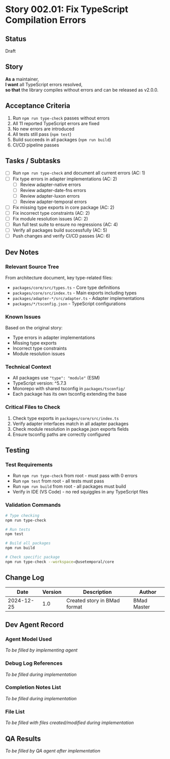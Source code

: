 # Story 002.01: Fix TypeScript Compilation Errors

## Status
Draft

## Story
**As a** maintainer,  
**I want** all TypeScript errors resolved,  
**so that** the library compiles without errors and can be released as v2.0.0.

## Acceptance Criteria
1. Run `npm run type-check` passes without errors
2. All 11 reported TypeScript errors are fixed
3. No new errors are introduced
4. All tests still pass (`npm test`)
5. Build succeeds in all packages (`npm run build`)
6. CI/CD pipeline passes

## Tasks / Subtasks
- [ ] Run `npm run type-check` and document all current errors (AC: 1)
- [ ] Fix type errors in adapter implementations (AC: 2)
  - [ ] Review adapter-native errors
  - [ ] Review adapter-date-fns errors
  - [ ] Review adapter-luxon errors
  - [ ] Review adapter-temporal errors
- [ ] Fix missing type exports in core package (AC: 2)
- [ ] Fix incorrect type constraints (AC: 2)
- [ ] Fix module resolution issues (AC: 2)
- [ ] Run full test suite to ensure no regressions (AC: 4)
- [ ] Verify all packages build successfully (AC: 5)
- [ ] Push changes and verify CI/CD passes (AC: 6)

## Dev Notes

### Relevant Source Tree
From architecture document, key type-related files:
- `packages/core/src/types.ts` - Core type definitions
- `packages/core/src/index.ts` - Main exports including types
- `packages/adapter-*/src/adapter.ts` - Adapter implementations
- `packages/*/tsconfig.json` - TypeScript configurations

### Known Issues
Based on the original story:
- Type errors in adapter implementations
- Missing type exports
- Incorrect type constraints
- Module resolution issues

### Technical Context
- All packages use `"type": "module"` (ESM)
- TypeScript version: ^5.7.3
- Monorepo with shared tsconfig in `packages/tsconfig/`
- Each package has its own tsconfig extending the base

### Critical Files to Check
1. Check type exports in `packages/core/src/index.ts`
2. Verify adapter interfaces match in all adapter packages
3. Check module resolution in package.json exports fields
4. Ensure tsconfig paths are correctly configured

## Testing

### Test Requirements
- Run `npm run type-check` from root - must pass with 0 errors
- Run `npm test` from root - all tests must pass
- Run `npm run build` from root - all packages must build
- Verify in IDE (VS Code) - no red squiggles in any TypeScript files

### Validation Commands
```bash
# Type checking
npm run type-check

# Run tests
npm test

# Build all packages
npm run build

# Check specific package
npm run type-check --workspace=@usetemporal/core
```

## Change Log

| Date | Version | Description | Author |
|------|---------|-------------|--------|
| 2024-12-25 | 1.0 | Created story in BMad format | BMad Master |

## Dev Agent Record

### Agent Model Used
_To be filled by implementing agent_

### Debug Log References
_To be filled during implementation_

### Completion Notes List
_To be filled during implementation_

### File List
_To be filled with files created/modified during implementation_

## QA Results
_To be filled by QA agent after implementation_